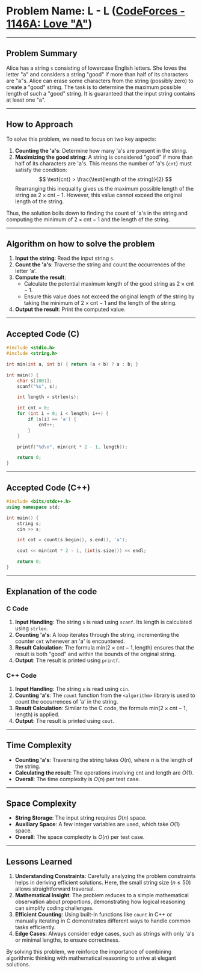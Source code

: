 # Problem Name: L - L ([CodeForces - 1146A: Love "A"](http://codeforces.com/problemset/problem/1146/A))

---

## Problem Summary

Alice has a string `s` consisting of lowercase English letters. She loves the letter "a" and considers a string "good" if more than half of its characters are "a"s. Alice can erase some characters from the string (possibly zero) to create a "good" string. The task is to determine the maximum possible length of such a "good" string. It is guaranteed that the input string contains at least one "a".

---

## How to Approach

To solve this problem, we need to focus on two key aspects:

1. **Counting the 'a's**: Determine how many 'a's are present in the string.
2. **Maximizing the good string**: A string is considered "good" if more than half of its characters are 'a's. This means the number of 'a's (`cnt`) must satisfy the condition:
   $$
   \text{cnt} > \frac{\text{length of the string}}{2}
   $$
   Rearranging this inequality gives us the maximum possible length of the string as $2 \times \text{cnt} - 1$. However, this value cannot exceed the original length of the string.

Thus, the solution boils down to finding the count of 'a's in the string and computing the minimum of $2 \times \text{cnt} - 1$ and the length of the string.

---

## Algorithm on how to solve the problem

1. **Input the string**: Read the input string `s`.
2. **Count the 'a's**: Traverse the string and count the occurrences of the letter 'a'.
3. **Compute the result**:
   - Calculate the potential maximum length of the good string as $2 \times \text{cnt} - 1$.
   - Ensure this value does not exceed the original length of the string by taking the minimum of $2 \times \text{cnt} - 1$ and the length of the string.
4. **Output the result**: Print the computed value.

---

## Accepted Code (C)

```c
#include <stdio.h>
#include <string.h>

int min(int a, int b) { return (a < b) ? a : b; }

int main() {
    char s[1001];
    scanf("%s", s);

    int length = strlen(s);

    int cnt = 0;
    for (int i = 0; i < length; i++) {
        if (s[i] == 'a') {
            cnt++;
        }
    }

    printf("%d\n", min(cnt * 2 - 1, length));

    return 0;
}
```

---

## Accepted Code (C++)

```cpp
#include <bits/stdc++.h>
using namespace std;

int main() {
    string s;
    cin >> s;

    int cnt = count(s.begin(), s.end(), 'a');

    cout << min(cnt * 2 - 1, (int)s.size()) << endl;

    return 0;
}
```

---

## Explanation of the code

### C Code

1. **Input Handling**: The string `s` is read using `scanf`. Its length is calculated using `strlen`.
2. **Counting 'a's**: A loop iterates through the string, incrementing the counter `cnt` whenever an 'a' is encountered.
3. **Result Calculation**: The formula $\text{min}(2 \times \text{cnt} - 1, \text{length})$ ensures that the result is both "good" and within the bounds of the original string.
4. **Output**: The result is printed using `printf`.

### C++ Code

1. **Input Handling**: The string `s` is read using `cin`.
2. **Counting 'a's**: The `count` function from the `<algorithm>` library is used to count the occurrences of 'a' in the string.
3. **Result Calculation**: Similar to the C code, the formula $\text{min}(2 \times \text{cnt} - 1, \text{length})$ is applied.
4. **Output**: The result is printed using `cout`.

---

## Time Complexity

- **Counting 'a's**: Traversing the string takes $O(n)$, where $n$ is the length of the string.
- **Calculating the result**: The operations involving $\text{cnt}$ and $\text{length}$ are $O(1)$.
- **Overall**: The time complexity is $O(n)$ per test case.

---

## Space Complexity

- **String Storage**: The input string requires $O(n)$ space.
- **Auxiliary Space**: A few integer variables are used, which take $O(1)$ space.
- **Overall**: The space complexity is $O(n)$ per test case.

---

## Lessons Learned

1. **Understanding Constraints**: Carefully analyzing the problem constraints helps in deriving efficient solutions. Here, the small string size ($n \leq 50$) allows straightforward traversal.
2. **Mathematical Insight**: The problem reduces to a simple mathematical observation about proportions, demonstrating how logical reasoning can simplify coding challenges.
3. **Efficient Counting**: Using built-in functions like `count` in C++ or manually iterating in C demonstrates different ways to handle common tasks efficiently.
4. **Edge Cases**: Always consider edge cases, such as strings with only 'a's or minimal lengths, to ensure correctness.

By solving this problem, we reinforce the importance of combining algorithmic thinking with mathematical reasoning to arrive at elegant solutions.
